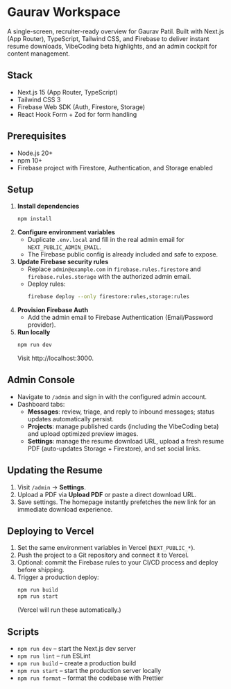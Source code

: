 ﻿# Gaurav Workspace

A single-screen, recruiter-ready overview for Gaurav Patil. Built with Next.js (App Router), TypeScript, Tailwind CSS, and Firebase to deliver instant resume downloads, VibeCoding beta highlights, and an admin cockpit for content management.

## Stack
- Next.js 15 (App Router, TypeScript)
- Tailwind CSS 3
- Firebase Web SDK (Auth, Firestore, Storage)
- React Hook Form + Zod for form handling

## Prerequisites
- Node.js 20+
- npm 10+
- Firebase project with Firestore, Authentication, and Storage enabled

## Setup
1. **Install dependencies**
   ```bash
   npm install
   ```
2. **Configure environment variables**
   - Duplicate `.env.local` and fill in the real admin email for `NEXT_PUBLIC_ADMIN_EMAIL`.
   - The Firebase public config is already included and safe to expose.
3. **Update Firebase security rules**
   - Replace `admin@example.com` in `firebase.rules.firestore` and `firebase.rules.storage` with the authorized admin email.
   - Deploy rules:
     ```bash
     firebase deploy --only firestore:rules,storage:rules
     ```
4. **Provision Firebase Auth**
   - Add the admin email to Firebase Authentication (Email/Password provider).
5. **Run locally**
   ```bash
   npm run dev
   ```
   Visit http://localhost:3000.

## Admin Console
- Navigate to `/admin` and sign in with the configured admin account.
- Dashboard tabs:
  - **Messages**: review, triage, and reply to inbound messages; status updates automatically persist.
  - **Projects**: manage published cards (including the VibeCoding beta) and upload optimized preview images.
  - **Settings**: manage the resume download URL, upload a fresh resume PDF (auto-updates Storage + Firestore), and set social links.

## Updating the Resume
1. Visit `/admin` → **Settings**.
2. Upload a PDF via **Upload PDF** or paste a direct download URL.
3. Save settings. The homepage instantly prefetches the new link for an immediate download experience.

## Deploying to Vercel
1. Set the same environment variables in Vercel (`NEXT_PUBLIC_*`).
2. Push the project to a Git repository and connect it to Vercel.
3. Optional: commit the Firebase rules to your CI/CD process and deploy before shipping.
4. Trigger a production deploy:
   ```bash
   npm run build
   npm run start
   ```
   (Vercel will run these automatically.)

## Scripts
- `npm run dev` – start the Next.js dev server
- `npm run lint` – run ESLint
- `npm run build` – create a production build
- `npm run start` – start the production server locally
- `npm run format` – format the codebase with Prettier
